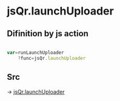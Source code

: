 # jsQr.launchUploader

## Difinition by js action

```js.js

var=runLaunchUploader
	?func=jsQr.launchUploader

```

## Src

-> [jsQr.launchUploader](https://github.com/puutaro/CommandClick/blob/master/app/src/main/java/com/puutaro/commandclick/fragment_lib/terminal_fragment/js_interface/qr/JsQr.kt#L74)


